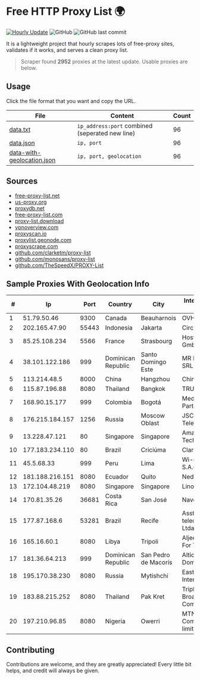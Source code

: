 
# Free HTTP Proxy List 🌍

[![Hourly Update](https://github.com/mertguvencli/http-proxy-list/actions/workflows/main.yml/badge.svg?branch=main)](https://github.com/mertguvencli/http-proxy-list/actions/workflows/main.yml)
![GitHub](https://img.shields.io/github/license/mertguvencli/http-proxy-list)
![GitHub last commit](https://img.shields.io/github/last-commit/mertguvencli/http-proxy-list)

It is a lightweight project that hourly scrapes lots of free-proxy sites, validates if it works, and serves a clean proxy list.


> Scraper found **2952** proxies at the latest update. Usable proxies are below.

## Usage

Click the file format that you want and copy the URL.


|File|Content|Count|
|----|-------|-----|
|[data.txt](https://raw.githubusercontent.com/mertguvencli/http-proxy-list/main/proxy-list/data.txt)|`ip_address:port` combined (seperated new line)|96|
|[data.json](https://raw.githubusercontent.com/mertguvencli/http-proxy-list/main/proxy-list/data.json)|`ip, port`|96|
|[data-with-geolocation.json](https://raw.githubusercontent.com/mertguvencli/http-proxy-list/main/proxy-list/data-with-geolocation.json)|`ip, port, geolocation`|96|

## Sources

* [free-proxy-list.net](https://free-proxy-list.net)
* [us-proxy.org](https://www.us-proxy.org)
* [proxydb.net](http://proxydb.net)
* [free-proxy-list.com](https://free-proxy-list.com/?page=&port=&type%5B%5D=http&type%5B%5D=https&up_time=0&search=Search)
* [proxy-list.download](https://www.proxy-list.download/HTTP)
* [vpnoverview.com](https://vpnoverview.com/privacy/anonymous-browsing/free-proxy-servers)
* [proxyscan.io](https://www.proxyscan.io)
* [proxylist.geonode.com](https://proxylist.geonode.com/api/proxy-list?limit=300&page=1&sort_by=lastChecked&sort_type=desc&protocols=http,https)
* [proxyscrape.com](https://api.proxyscrape.com/v2/?request=displayproxies&protocol=http&timeout=10000&country=all&ssl=all&anonymity=all)
* [github.com/clarketm/proxy-list](https://raw.githubusercontent.com/clarketm/proxy-list/master/proxy-list-raw.txt)
* [github.com/monosans/proxy-list](https://raw.githubusercontent.com/monosans/proxy-list/main/proxies/http.txt)
* [github.com/TheSpeedX/PROXY-List](https://raw.githubusercontent.com/TheSpeedX/PROXY-List/master/http.txt)


## Sample Proxies With Geolocation Info

|#|Ip|Port|Country|City|Internet Service Provider|
|-|--|----|-------|----|-------------------------|
|1|51.79.50.46|9300|Canada|Beauharnois|OVH SAS|
|2|202.165.47.90|55443|Indonesia|Jakarta|Circlecom|
|3|85.25.108.234|5566|France|Strasbourg|Host Europe GmbH|
|4|38.101.122.186|999|Dominican Republic|Santo Domingo Este|MR Networking, SRL|
|5|113.214.48.5|8000|China|Hangzhou|Chinanet|
|6|115.87.196.88|8080|Thailand|Bangkok|TRUEBB|
|7|168.90.15.177|999|Colombia|Bogotá|Media Commerce Partners S.A|
|8|176.215.184.157|1256|Russia|Moscow Oblast|JSC "ER-Telecom Holding"|
|9|13.228.47.121|80|Singapore|Singapore|Amazon Technologies Inc.|
|10|177.183.234.110|80|Brazil|Criciúma|Claro S.A.|
|11|45.5.68.33|999|Peru|Lima|Wi-net Telecom S.A.C.|
|12|181.188.216.151|8080|Ecuador|Quito|Nedetel S.A|
|13|172.104.48.219|8080|Singapore|Singapore|Linode, LLC|
|14|170.81.35.26|36681|Costa Rica|San José|Navegalo S.A.|
|15|177.87.168.6|53281|Brazil|Recife|Asstelecom telecomunicaÔÔo Ltda me|
|16|165.16.60.1|8080|Libya|Tripoli|Aljeel Aljadeed For Technology|
|17|181.36.64.213|999|Dominican Republic|San Pedro de Macorís|Altice Dominicana S.A.|
|18|195.170.38.230|8080|Russia|Mytishchi|East Telecom Internet provider|
|19|183.88.215.252|8080|Thailand|Pak Kret|Triple T Broadband Public Company Limited|
|20|197.210.96.85|8080|Nigeria|Owerri|MTN NIGERIA Communication limited|



## Contributing

Contributions are welcome, and they are greatly appreciated! Every
little bit helps, and credit will always be given.

